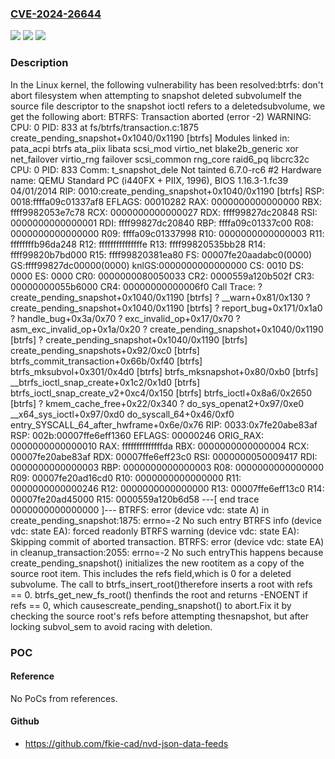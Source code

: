 ### [CVE-2024-26644](https://cve.mitre.org/cgi-bin/cvename.cgi?name=CVE-2024-26644)
![](https://img.shields.io/static/v1?label=Product&message=Linux&color=blue)
![](https://img.shields.io/static/v1?label=Version&message=1da177e4c3f4%3C%202bdf872bcfe6%20&color=brighgreen)
![](https://img.shields.io/static/v1?label=Vulnerability&message=n%2Fa&color=brighgreen)

### Description

In the Linux kernel, the following vulnerability has been resolved:btrfs: don't abort filesystem when attempting to snapshot deleted subvolumeIf the source file descriptor to the snapshot ioctl refers to a deletedsubvolume, we get the following abort:  BTRFS: Transaction aborted (error -2)  WARNING: CPU: 0 PID: 833 at fs/btrfs/transaction.c:1875 create_pending_snapshot+0x1040/0x1190 [btrfs]  Modules linked in: pata_acpi btrfs ata_piix libata scsi_mod virtio_net blake2b_generic xor net_failover virtio_rng failover scsi_common rng_core raid6_pq libcrc32c  CPU: 0 PID: 833 Comm: t_snapshot_dele Not tainted 6.7.0-rc6 #2  Hardware name: QEMU Standard PC (i440FX + PIIX, 1996), BIOS 1.16.3-1.fc39 04/01/2014  RIP: 0010:create_pending_snapshot+0x1040/0x1190 [btrfs]  RSP: 0018:ffffa09c01337af8 EFLAGS: 00010282  RAX: 0000000000000000 RBX: ffff9982053e7c78 RCX: 0000000000000027  RDX: ffff99827dc20848 RSI: 0000000000000001 RDI: ffff99827dc20840  RBP: ffffa09c01337c00 R08: 0000000000000000 R09: ffffa09c01337998  R10: 0000000000000003 R11: ffffffffb96da248 R12: fffffffffffffffe  R13: ffff99820535bb28 R14: ffff99820b7bd000 R15: ffff99820381ea80  FS:  00007fe20aadabc0(0000) GS:ffff99827dc00000(0000) knlGS:0000000000000000  CS:  0010 DS: 0000 ES: 0000 CR0: 0000000080050033  CR2: 0000559a120b502f CR3: 00000000055b6000 CR4: 00000000000006f0  Call Trace:   <TASK>   ? create_pending_snapshot+0x1040/0x1190 [btrfs]   ? __warn+0x81/0x130   ? create_pending_snapshot+0x1040/0x1190 [btrfs]   ? report_bug+0x171/0x1a0   ? handle_bug+0x3a/0x70   ? exc_invalid_op+0x17/0x70   ? asm_exc_invalid_op+0x1a/0x20   ? create_pending_snapshot+0x1040/0x1190 [btrfs]   ? create_pending_snapshot+0x1040/0x1190 [btrfs]   create_pending_snapshots+0x92/0xc0 [btrfs]   btrfs_commit_transaction+0x66b/0xf40 [btrfs]   btrfs_mksubvol+0x301/0x4d0 [btrfs]   btrfs_mksnapshot+0x80/0xb0 [btrfs]   __btrfs_ioctl_snap_create+0x1c2/0x1d0 [btrfs]   btrfs_ioctl_snap_create_v2+0xc4/0x150 [btrfs]   btrfs_ioctl+0x8a6/0x2650 [btrfs]   ? kmem_cache_free+0x22/0x340   ? do_sys_openat2+0x97/0xe0   __x64_sys_ioctl+0x97/0xd0   do_syscall_64+0x46/0xf0   entry_SYSCALL_64_after_hwframe+0x6e/0x76  RIP: 0033:0x7fe20abe83af  RSP: 002b:00007ffe6eff1360 EFLAGS: 00000246 ORIG_RAX: 0000000000000010  RAX: ffffffffffffffda RBX: 0000000000000004 RCX: 00007fe20abe83af  RDX: 00007ffe6eff23c0 RSI: 0000000050009417 RDI: 0000000000000003  RBP: 0000000000000003 R08: 0000000000000000 R09: 00007fe20ad16cd0  R10: 0000000000000000 R11: 0000000000000246 R12: 0000000000000000  R13: 00007ffe6eff13c0 R14: 00007fe20ad45000 R15: 0000559a120b6d58   </TASK>  ---[ end trace 0000000000000000 ]---  BTRFS: error (device vdc: state A) in create_pending_snapshot:1875: errno=-2 No such entry  BTRFS info (device vdc: state EA): forced readonly  BTRFS warning (device vdc: state EA): Skipping commit of aborted transaction.  BTRFS: error (device vdc: state EA) in cleanup_transaction:2055: errno=-2 No such entryThis happens because create_pending_snapshot() initializes the new rootitem as a copy of the source root item. This includes the refs field,which is 0 for a deleted subvolume. The call to btrfs_insert_root()therefore inserts a root with refs == 0. btrfs_get_new_fs_root() thenfinds the root and returns -ENOENT if refs == 0, which causescreate_pending_snapshot() to abort.Fix it by checking the source root's refs before attempting thesnapshot, but after locking subvol_sem to avoid racing with deletion.

### POC

#### Reference
No PoCs from references.

#### Github
- https://github.com/fkie-cad/nvd-json-data-feeds

